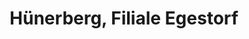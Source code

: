 ---
title: "Hünerberg, Filiale Egestorf"
url: /barsinghausen/huenerberg-filiale-egestorf/
shop: Bäckerei
---